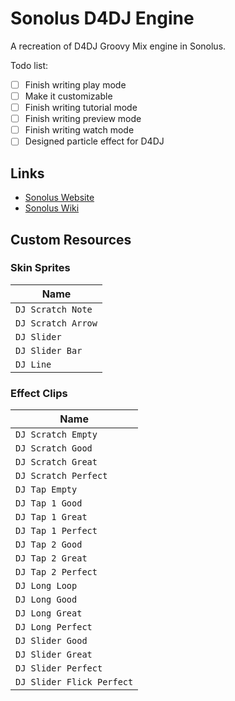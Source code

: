 # Sonolus D4DJ Engine

A recreation of D4DJ Groovy Mix engine in Sonolus.

Todo list:

- [ ] Finish writing play mode
- [ ] Make it customizable
- [ ] Finish writing tutorial mode
- [ ] Finish writing preview mode
- [ ] Finish writing watch mode
- [ ] Designed particle effect for D4DJ

## Links

-   [Sonolus Website](https://sonolus.com)
-   [Sonolus Wiki](https://github.com/NonSpicyBurrito/sonolus-wiki)

## Custom Resources

### Skin Sprites

| Name                                          |
| --------------------------------------------- |
| `DJ Scratch Note`                             |
| `DJ Scratch Arrow`                            |
| `DJ Slider`                                   |
| `DJ Slider Bar`                               |
| `DJ Line`                                     |

### Effect Clips

| Name                                          |
| --------------------------------------------- |
| `DJ Scratch Empty`                            |
| `DJ Scratch Good`                             |
| `DJ Scratch Great`                            |
| `DJ Scratch Perfect`                          |
| `DJ Tap Empty`                                |
| `DJ Tap 1 Good`                               |
| `DJ Tap 1 Great`                              |
| `DJ Tap 1 Perfect`                            |
| `DJ Tap 2 Good`                               |
| `DJ Tap 2 Great`                              |
| `DJ Tap 2 Perfect`                            |
| `DJ Long Loop`                                |
| `DJ Long Good`                                |
| `DJ Long Great`                               |
| `DJ Long Perfect`                             |
| `DJ Slider Good`                              |
| `DJ Slider Great`                             |
| `DJ Slider Perfect`                           |
| `DJ Slider Flick Perfect`                     |
